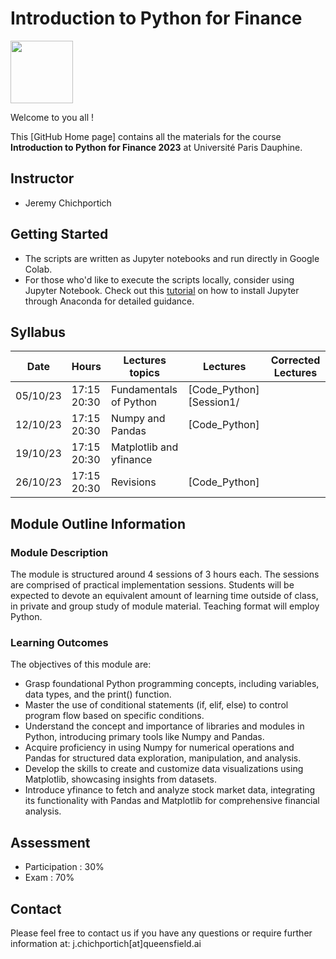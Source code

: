 # Introduction to Python for Finance

<img src="[https://drive.google.com/uc?export=view&id=1gmxxmwCR1WXK0IYtNqvE4QXFleznWqQO](https://www.google.com/url?sa=i&url=https%3A%2F%2Ffr.m.wikipedia.org%2Fwiki%2FFichier%3ADauphine_logo_2019_-_Bleu.png&psig=AOvVaw2Mwwf9vjwtqV-QxTN4NZpf&ust=1695390117615000&source=images&cd=vfe&opi=89978449&ved=0CBAQjRxqFwoTCJjJtL_qu4EDFQAAAAAdAAAAABAE)" height="100"/>

Welcome to you all !

This [GitHub Home page] contains all the materials for the course **Introduction to Python for Finance 2023** at Université Paris Dauphine.

## Instructor

* Jeremy Chichportich

## Getting Started
* The scripts are written as Jupyter notebooks and run directly in Google Colab.
* For those who'd like to execute the scripts locally, consider using Jupyter Notebook. Check out this [tutorial](https://test-jupyter.readthedocs.io/en/latest/install.html) on how to install Jupyter through Anaconda for detailed guidance.

## Syllabus 

| Date    | Hours | Lectures topics  | Lectures | Corrected Lectures
|----------| ----------- | ----------- | ----------- |  ----------- | 
| 05/10/23 | 17:15<br>20:30 |  Fundamentals of Python | [Code_Python][Session1/  <br/> 
| 12/10/23 | 17:15<br>20:30 | Numpy and Pandas| [Code_Python]  <br/> 
| 19/10/23 | 17:15<br>20:30 | Matplotlib and yfinance |   <br/>
| 26/10/23 | 17:15<br>20:30  | Revisions | [Code_Python]  <br/>


## Module Outline Information

### Module Description
The module is structured around 4 sessions of 3 hours each. The sessions are comprised of practical implementation sessions. Students will be expected to devote an equivalent amount of learning time outside of class, in private and group study of module material. Teaching format will employ Python.


### Learning Outcomes 

The objectives of this module are:
* Grasp foundational Python programming concepts, including variables, data types, and the print() function.
* Master the use of conditional statements (if, elif, else) to control program flow based on specific conditions. 
* Understand the concept and importance of libraries and modules in Python, introducing primary tools like Numpy and Pandas.
* Acquire proficiency in using Numpy for numerical operations and Pandas for structured data exploration, manipulation, and analysis.
* Develop the skills to create and customize data visualizations using Matplotlib, showcasing insights from datasets.
* Introduce yfinance to fetch and analyze stock market data, integrating its functionality with Pandas and Matplotlib for comprehensive financial analysis.


## Assessment 

* Participation : 30%
* Exam : 70% 


## Contact

Please feel free to contact us if you have any questions or require further information at: j.chichportich[at]queensfield.ai
